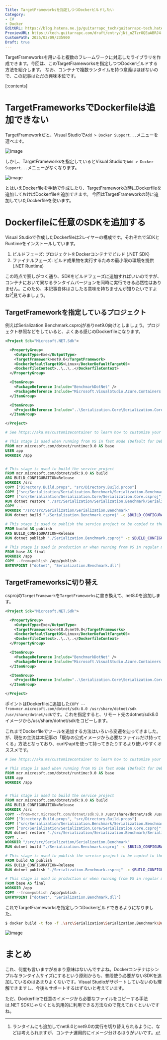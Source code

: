 ```yaml
---
Title: TargetFrameworksを指定しつつDockerビルドしたい
Category:
- C#
- Docker
EditURL: https://blog.hatena.ne.jp/guitarrapc_tech/guitarrapc-tech.hatenablog.com/atom/entry/6802418398327899808
PreviewURL: https://tech.guitarrapc.com/draft/entry/jNt_nZTzrOQEaABRJ4-MSW56vEU
CustomPath: 2025/02/09/235900
Draft: true
---
```


TargetFrameworksを用いると複数のフレームワークに対応したライブラリを作成できます。今回は、このTargetFrameworksを指定しつつDockerビルドする方法を紹介します。
なお、コンテナで複数ランタイムを持つ意義はほぼないので、この記事はただの興味本位です。

[:contents]

# TargetFrameworksでDockerfileは追加できない

TargetFrameworkだと、Visual Studioで`Add > Docker Support...`メニューを選べます。

![image](https://github.com/user-attachments/assets/e0c48628-4d61-4613-a548-440ae9728839)

しかし、TargetFrameworksを指定しているとVisual Studioで`Add > Docker Support...`メニューがなくなります。

![image](https://github.com/user-attachments/assets/0f71efc2-ef45-4b48-bd4d-25748391f02e)

とはいえDockerfileを手動で作成したり、TargetFrameworkの時にDockerfileを追加しておけばDockerfileを追加できます。
今回はTargetFrameworkの時に追加していたDockerfileを使います。

# Dockerfileに任意のSDKを追加する

Visual Studioで作成したDockerfileは2レイヤーの構成です。それぞれでSDKとRuntimeをインストールしています。

1. ビルドフェーズ: プロジェクトをDockerコンテナでビルド (.NET SDK)
2. ファイナルフェーズ: ビルド成果物を実行するための最小限の環境を提供 (.NET Runtime)

この時点で察しがつく通り、SDKをビルドフェーズに追加すればいいのですが、コンテナにおいて異なるランタイムバージョンを同時に実行できる必然性はありません。このため、本記事自体はさしたる意味を持ちませんが知りたいですよね?[^1]見てみましょう。

## TargetFrameworkを指定しているプロジェクト

例えばSerialization.Benchmark.csprojがありnet9.0向けとしましょう。プロジェクト参照などをしていると、よくある感じのDockerfileになります。

```xml
<Project Sdk="Microsoft.NET.Sdk">

  <PropertyGroup>
    <OutputType>Exe</OutputType>
    <TargetFramework>net9.0</TargetFramework>
    <DockerDefaultTargetOS>Linux</DockerDefaultTargetOS>
    <DockerfileContext>..\..\..</DockerfileContext>
  </PropertyGroup>

  <ItemGroup>
    <PackageReference Include="BenchmarkDotNet" />
    <PackageReference Include="Microsoft.VisualStudio.Azure.Containers.Tools.Targets" />
  </ItemGroup>

  <ItemGroup>
    <ProjectReference Include="..\Serialization.Core\Serialization.Core.csproj" />
  </ItemGroup>

</Project>

```

```dockerfile
# See https://aka.ms/customizecontainer to learn how to customize your debug container and how Visual Studio uses this Dockerfile to build your images for faster debugging.

# This stage is used when running from VS in fast mode (Default for Debug configuration)
FROM mcr.microsoft.com/dotnet/runtime:9.0 AS base
USER app
WORKDIR /app


# This stage is used to build the service project
FROM mcr.microsoft.com/dotnet/sdk:9.0 AS build
ARG BUILD_CONFIGURATION=Release
WORKDIR /src
COPY ["Directory.Build.props", "src/Directory.Build.props"]
COPY ["src/Serialization/Serialization.Benchmark/Serialization.Benchmark.csproj", "src/Serialization/Serialization.Benchmark/"]
COPY ["src/Serialization/Serialization.Core/Serialization.Core.csproj", "src/Serialization/Serialization.Core/"]
RUN dotnet restore "./src/Serialization/Serialization.Benchmark/Serialization.Benchmark.csproj"
COPY . .
WORKDIR "/src/src/Serialization/Serialization.Benchmark"
RUN dotnet build "./Serialization.Benchmark.csproj" -c $BUILD_CONFIGURATION -o /app/build -f net9.0

# This stage is used to publish the service project to be copied to the final stage
FROM build AS publish
ARG BUILD_CONFIGURATION=Release
RUN dotnet publish "./Serialization.Benchmark.csproj" -c $BUILD_CONFIGURATION -o /app/publish /p:UseAppHost=false -f net9.0

# This stage is used in production or when running from VS in regular mode (Default when not using the Debug configuration)
FROM base AS final
WORKDIR /app
COPY --from=publish /app/publish .
ENTRYPOINT ["dotnet", "Serialization.Benchmark.dll"]
```

## TargetFrameworksに切り替え

csprojの`TargetFramework`を`TargetFrameworks`に書き換えて、net8.0を追加します。

```xml
<Project Sdk="Microsoft.NET.Sdk">

  <PropertyGroup>
    <OutputType>Exe</OutputType>
    <TargetFrameworks>net8.0;net9.0</TargetFrameworks>
    <DockerDefaultTargetOS>Linux</DockerDefaultTargetOS>
    <DockerfileContext>..\..\..</DockerfileContext>
  </PropertyGroup>

  <ItemGroup>
    <PackageReference Include="BenchmarkDotNet" />
    <PackageReference Include="Microsoft.VisualStudio.Azure.Containers.Tools.Targets" />
  </ItemGroup>

  <ItemGroup>
    <ProjectReference Include="..\Serialization.Core\Serialization.Core.csproj" />
  </ItemGroup>

</Project>

```

ポイントはDockerfileに追加した`COPY --from=mcr.microsoft.com/dotnet/sdk:8.0 /usr/share/dotnet/sdk /usr/share/dotnet/sdk`です。これを指定すると、リモート先のdotnet/sdk8.0イメージから/usr/share/dotnet/sdkをコピーします。

これまでDockerfileでツールを追加する方法はいろいろ変遷を辿ってきました。が、現在の主流は本記事の「既存の公式イメージから必要なファイルだけ持ってくる」方法となっており、curlやaptを使って持ってきたりするより使いやすくオススメです。

```dockerfile
# See https://aka.ms/customizecontainer to learn how to customize your debug container and how Visual Studio uses this Dockerfile to build your images for faster debugging.

# This stage is used when running from VS in fast mode (Default for Debug configuration)
FROM mcr.microsoft.com/dotnet/runtime:9.0 AS base
USER app
WORKDIR /app


# This stage is used to build the service project
FROM mcr.microsoft.com/dotnet/sdk:9.0 AS build
ARG BUILD_CONFIGURATION=Release
WORKDIR /src
COPY --from=mcr.microsoft.com/dotnet/sdk:8.0 /usr/share/dotnet/sdk /usr/share/dotnet/sdk
COPY ["Directory.Build.props", "src/Directory.Build.props"]
COPY ["src/Serialization/Serialization.Benchmark/Serialization.Benchmark.csproj", "src/Serialization/Serialization.Benchmark/"]
COPY ["src/Serialization/Serialization.Core/Serialization.Core.csproj", "src/Serialization/Serialization.Core/"]
RUN dotnet restore "./src/Serialization/Serialization.Benchmark/Serialization.Benchmark.csproj"
COPY . .
WORKDIR "/src/src/Serialization/Serialization.Benchmark"
RUN dotnet build "./Serialization.Benchmark.csproj" -c $BUILD_CONFIGURATION -o /app/build -f net9.0

# This stage is used to publish the service project to be copied to the final stage
FROM build AS publish
ARG BUILD_CONFIGURATION=Release
RUN dotnet publish "./Serialization.Benchmark.csproj" -c $BUILD_CONFIGURATION -o /app/publish /p:UseAppHost=false -f net9.0

# This stage is used in production or when running from VS in regular mode (Default when not using the Debug configuration)
FROM base AS final
WORKDIR /app
COPY --from=publish /app/publish .
ENTRYPOINT ["dotnet", "Serialization.Benchmark.dll"]
```

これでTargetFrameworksを指定しつつDockerビルドできるようになりました。

```sh
$ docker build -t foo -f .\src\Serialization\Serialization.Benchmark\Dockerfile .
```

![image](https://github.com/user-attachments/assets/239585ab-ef7e-4df8-9cff-115ac0fc9134)

# まとめ

これ、何度も言いますがあまり意味はないんですよね。Dockerコンテナはシンプルなランタイムサイズにするという原則からも、普段使う必要がないSDKを追加しているのはあまりよくないです。Visual Studioがサポートしていないのも理解できますし、今後もサポートするはずないと考えています。

ただ、Dockerfileで任意のイメージから必要なファイルをコピーする手法は.NET SDKじゃなくとも汎用的に利用できる方法なので覚えておくといいですね。

[^1]: ランタイムにも追加してnet8.0とnet9.0の実行を切り替えられるように、などは考えられますが、コンテナ運用的にイメージ分けるほうがいいです。

